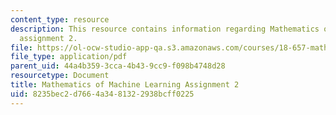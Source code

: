```yaml
---
content_type: resource
description: This resource contains information regarding Mathematics of machine learning
  assignment 2.
file: https://ol-ocw-studio-app-qa.s3.amazonaws.com/courses/18-657-mathematics-of-machine-learning-fall-2015/8235bec2d7664a3481322938bcff0225_MIT18_657F15_PS2.pdf
file_type: application/pdf
parent_uid: 44a4b359-3cca-4b43-9cc9-f098b4748d28
resourcetype: Document
title: Mathematics of Machine Learning Assignment 2
uid: 8235bec2-d766-4a34-8132-2938bcff0225
---
```


